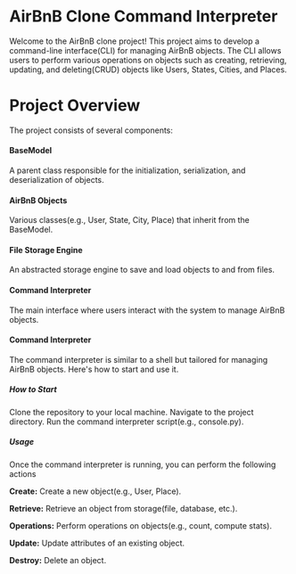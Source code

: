 # AirBnB Clone Command Interpreter

Welcome to the AirBnB clone project! This project aims to develop a
command-line interface(CLI) for managing AirBnB objects.
The CLI allows users to perform various operations on objects
such as creating, retrieving, updating,
and deleting(CRUD) objects like Users, States, Cities, and Places.

# Project Overview
The project consists of several components:

#### BaseModel
A parent class responsible for the initialization,
serialization, and deserialization of objects.

#### AirBnB Objects
Various classes(e.g., User, State, City, Place)
that inherit from the BaseModel.

#### File Storage Engine
An abstracted storage engine to save and
load objects to and from files.

#### Command Interpreter
The main interface where users interact
with the system to manage AirBnB objects.

#### Command Interpreter

The command interpreter is similar to a shell but tailored
for managing AirBnB objects. Here's how to start and use it.

##### How to Start

Clone the repository to your local machine.
Navigate to the project directory.
Run the command interpreter script(e.g., console.py).

##### Usage

Once the command interpreter is running, you can perform 
the following actions

**Create:** Create a new object(e.g., User, Place).

**Retrieve:** Retrieve an object from storage(file, database, etc.).

**Operations:** Perform operations on objects(e.g., count, compute stats).

**Update:** Update attributes of an existing object.

**Destroy:** Delete an object.

